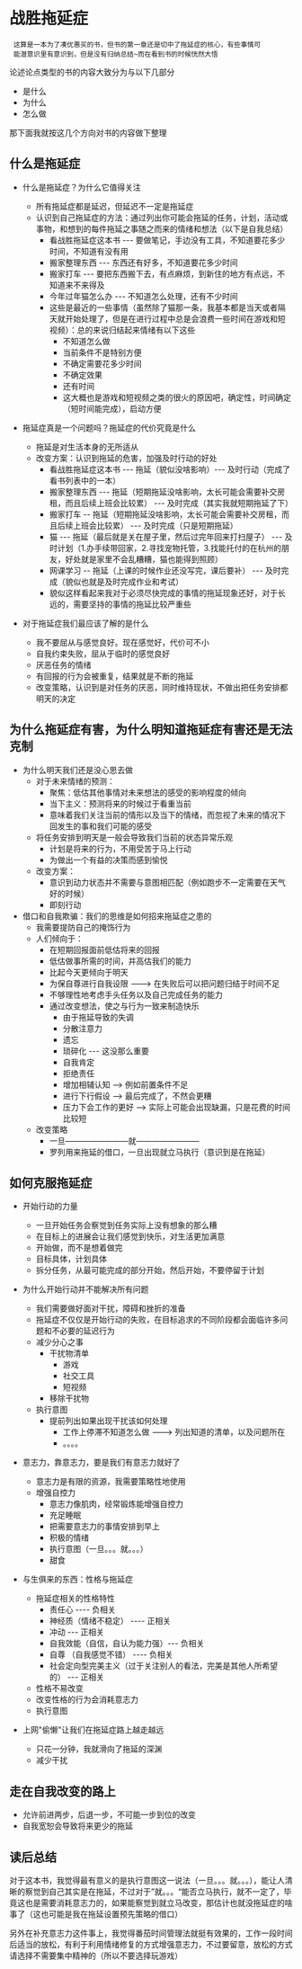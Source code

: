 # 战胜拖延症

```
 这算是一本为了凑优惠买的书，但书的第一章还是切中了拖延症的核心，有些事情可
 能潜意识里有意识到，但是没有归纳总结~而在看到书的时候恍然大悟
```
论述论点类型的书的内容大致分为与以下几部分

* 是什么
* 为什么
* 怎么做

那下面我就按这几个方向对书的内容做下整理 

## 什么是拖延症

* 什么是拖延症？为什么它值得关注
	* 所有拖延症都是延迟，但延迟不一定是拖延症
	* 认识到自己拖延症的方法：通过列出你可能会拖延的任务，计划，活动或事物，和想到的每件拖延之事随之而来的情绪和想法（以下是自我总结）
		* 看战胜拖延症这本书 --- 要做笔记，手边没有工具，不知道要花多少时间，不知道有没有用
		* 搬家整理东西 --- 东西还有好多，不知道要花多少时间
		* 搬家打车 --- 要把东西搬下去，有点麻烦，到新住的地方有点远，不知道来不来得及
		* 今年过年猫怎么办 --- 不知道怎么处理，还有不少时间
		* 这些是最近的一些事情（虽然除了猫那一条，我基本都是当天或者隔天就开始处理了，但是在进行过程中总是会浪费一些时间在游戏和短视频）：总的来说归结起来情绪有以下这些
			* 不知道怎么做
			* 当前条件不是特别方便
			* 不确定需要花多少时间
			* 不确定效果
			* 还有时间
			* 这大概也是游戏和短视频之类的很火的原因吧，确定性，时间确定（短时间能完成），启动方便
		
* 拖延症真是一个问题吗？拖延症的代价究竟是什么
	* 拖延是对生活本身的无所适从
	* 改变方案：认识到拖延的危害，加强及时行动的好处
		* 看战胜拖延症这本书  --- 拖延（貌似没啥影响）--- 及时行动（完成了看书列表中的一本）
		* 搬家整理东西 --- 拖延（短期拖延没啥影响，太长可能会需要补交房租，而且后续上班会比较累） --- 及时完成（其实我就短期拖延了下）
		* 搬家打车 -- 拖延（短期拖延没啥影响，太长可能会需要补交房租，而且后续上班会比较累） --- 及时完成（只是短期拖延）
		* 猫 --- 拖延（最后就是关在屋子里，然后过完年回来打扫屋子） --- 及时计划（1.办手续带回家，2.寻找宠物托管，3.找能托付的在杭州的朋友，好处就是家里不会乱糟糟，猫也能得到照顾）
		* 网课学习 -- 拖延（上课的时候作业还没写完，课后要补） --- 及时完成（貌似也就是及时完成作业和考试）
		* 貌似这样看起来我对于必须尽快完成的事情的拖延现象还好，对于长远的，需要坚持的事情的拖延比较严重些
		
* 对于拖延症我们最应该了解的是什么
	* 我不要屈从与感觉良好。现在感觉好，代价可不小
	* 自我约束失败，屈从于临时的感觉良好
	* 厌恶任务的情绪
	* 有回报的行为会被重复，结果就是不断的拖延
	* 改变策略，认识到是对任务的厌恶，同时维持现状，不做出把任务安排都明天的决定

## 为什么拖延症有害，为什么明知道拖延症有害还是无法克制

* 为什么明天我们还是没心思去做
	* 对于未来情绪的预测：
		* 聚焦：低估其他事情对未来想法的感受的影响程度的倾向
		* 当下主义：预测将来的时候过于看重当前
		* 意味着我们关注当前的情形以及当下的情绪，而忽视了未来的情况下回发生的事和我们可能的感受
	* 将任务安排到明天是一般会导致我们当前的状态异常乐观
		* 计划是将来的行为，不用受苦于马上行动
		* 为做出一个有益的决策而感到愉悦
	* 改变方案：
		* 意识到动力状态并不需要与意图相匹配（例如跑步不一定需要在天气好的时候）
		* 即刻行动   
* 借口和自我欺骗：我们的思维是如何招来拖延症之患的
	* 我需要提防自己的掩饰行为
	* 人们倾向于：
		* 在短期回报面前低估将来的回报
		* 低估做事所需的时间，并高估我们的能力
		* 比起今天更倾向于明天
		* 为保自尊进行自我设限 ---> 在失败后可以把问题归结于时间不足
		* 不够理性地考虑手头任务以及自己完成任务的能力
		* 通过改变想法，使之与行为一致来制造快乐
			* 由于拖延导致的失调
			* 分散注意力
			* 遗忘
			* 琐碎化 --- 这没那么重要
			* 自我肯定
			* 拒绝责任
			* 增加相辅认知 --> 例如前置条件不足
			* 进行下行假设 --> 最后完成了，不然会更糟
			* 压力下会工作的更好 --> 实际上可能会出现缺漏，只是花费的时间比较短
	* 改变策略
		* 一旦————————就————————
		* 罗列用来拖延的借口，一旦出现就立马执行（意识到是在拖延）  

## 如何克服拖延症
* 开始行动的力量
	* 一旦开始任务会察觉到任务实际上没有想象的那么糟
	* 在目标上的进展会让我们感觉到快乐，对生活更加满意
	* 开始做，而不是想着做完
	* 目标具体，计划具体
	* 拆分任务，从最可能完成的部分开始，然后开始，不要停留于计划
* 为什么开始行动并不能解决所有问题
	* 我们需要做好面对干扰，障碍和挫折的准备
	* 拖延症不仅仅是开始行动的失败，在目标追求的不同阶段都会面临许多问题和不必要的延迟行为
	* 减少分心之事
		* 干扰物清单
			* 游戏
			* 社交工具
			* 短视频
		* 移除干扰物
	* 执行意图
		* 提前列出如果出现干扰该如何处理
			* 工作上停滞不知道怎么做  ---> 列出知道的清单，以及问题所在
			* 。。。。   
* 意志力，靠意志力，要是我们有意志力就好了
	* 意志力是有限的资源，我需要策略性地使用
	* 增强自控力
		* 意志力像肌肉，经常锻炼能增强自控力
		* 充足睡眠
		* 把需要意志力的事情安排到早上
		* 积极的情绪
		* 执行意图（一旦。。。就。。。）
		* 甜食
		
* 与生俱来的东西：性格与拖延症
	* 拖延症相关的性格特性
		* 责任心  ----  负相关
		* 神经质（情绪不稳定） ---- 正相关
		* 冲动  --- 正相关
		* 自我效能（自信，自认为能力强）--- 负相关
		* 自尊 （自我感觉不错） ---- 负相关
		* 社会定向型完美主义（过于关注别人的看法，完美是其他人所希望的） --- 正相关
	* 性格不易改变
	* 改变性格的行为会消耗意志力
	* 执行意图 
* 上网"偷懒"让我们在拖延症路上越走越远
	* 只花一分钟，我就滑向了拖延的深渊
	* 减少干扰

## 走在自我改变的路上
* 允许前进两步，后退一步，不可能一步到位的改变
* 自我宽恕会导致将来更少的拖延


## 读后总结
 对于这本书，我觉得最有意义的是执行意图这一说法（一旦。。。就。。。），能让人清晰的察觉到自己其实是在拖延，不过对于”就。。。“能否立马执行，就不一定了，毕竟这也是需要消耗意志力的，如果能察觉到就立马改变，那估计也就没拖延症的啥事了（这也可能是我在拖延设置预先策略的借口）
 
 另外在补充意志力这件事上，我觉得番茄时间管理法就挺有效果的，工作一段时间后适当的放松，有利于利用情绪修复的方式增强意志力，不过要留意，放松的方式请选择不需要集中精神的（所以不要选择玩游戏）
	 
